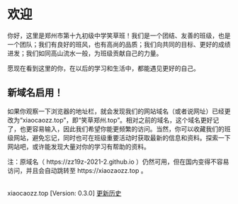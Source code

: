 <meta charset="utf-8" />
<meta name="viewport" content="width=device-width, initial-scale=1" />
<link href="https://cdn.jsdelivr.net/npm/bootstrap@5.1.2/dist/css/bootstrap.min.css" rel="stylesheet" />
<script src="https://cdn.jsdelivr.net/npm/bootstrap@5.1.2/dist/js/bootstrap.bundle.min.js"></script>
<nav class="navbar bg-white navbar-light sticky-top">
	<div class="container-fluid">
		<script src="/header.js" type="text/javascript"></script>
	</div>
</nav>
<link rel="stylesheet" type="text/css" href="style.css" />
<link rel="shortcut icon" href="/favicon.ico" />

# 欢迎

你好，这里是郑州市第十九初级中学笑草班！我们是一个团结、友善的班级，也是一个团队；我们有良好的班风，也有高尚的品质；我们向共同的目标、更好的成绩进发；我们如同高山流水一般，为班级贡献自己的力量。

愿现在看到这里的你，在以后的学习和生活中，都能遇见更好的自己。

<div class="card">
    <div class="card-body">
        <h2 class="card-title">新域名启用！</h2>
        <p class="card-text">如果你观察一下浏览器的地址栏，就会发现我们的网站域名（或者说网址）已经更改为“xiaocaozz.top”，即“笑草郑州.top”。相对之前的域名，这个域名更好记了，也更容易输入，因此我们希望你能更频繁的访问。当然，你可以收藏我们的班级网站，避免忘记，同时也可在班级重要活动时获取最新的信息和资料。探索一下网站吧，或许能发现大量对你的学习有帮助的资料。</p>
        <p class="card-text">注：原域名（ https://zz19z-2021-2.github.io ）仍然可用，但在国内变得不容易访问，并且会自动跳转至 https://xiaozaozz.top 。</p>
    </div>
</div>
<br />
<span class="badge bg-secondary">xiaocaozz.top [Version: 0.3.0] <a href="/history" class="text-info">更新历史</a></span>
<br />

